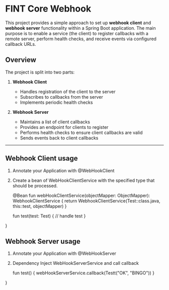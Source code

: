 # FINT Core Webhook

This project provides a simple approach to set up **webhook client** and **webhook server** functionality within a Spring Boot application. The main purpose is to enable a service (the client) to register callbacks with a remote server, perform health checks, and receive events via configured callback URLs.

## Overview

The project is split into two parts:

1. **Webhook Client**
    - Handles registration of the client to the server
    - Subscribes to callbacks from the server
    - Implements periodic health checks

2. **Webhook Server**
    - Maintains a list of client callbacks
    - Provides an endpoint for clients to register
    - Performs health checks to ensure client callbacks are valid
    - Sends events back to client callbacks

---

## Webhook Client usage
1. Annotate your Application with @WebHookClient
2. Create a bean of WebHookClientService with the specified type that should be processed.


    @Bean
    fun webHookClientService(objectMapper: ObjectMapper): WebhookClientService<Test> {
        return WebhookClientService(Test::class.java, this::test, objectMapper)
    }

    fun test(test: Test) {
        // handle test
    }

}
## Webhook Server usage
1. Annotate your Application with @WebHookServer
2. Dependency Inject WebHookServerService and call callback


    fun test() {
        webHookServerService.callback(Testt("OK", "BINGO"))
    }

}